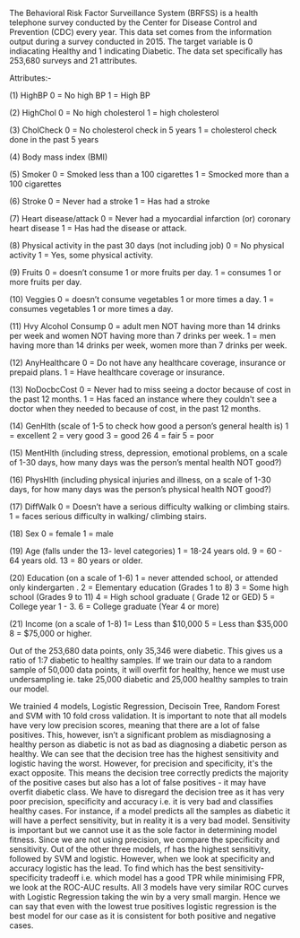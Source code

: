 The Behavioral Risk Factor Surveillance System (BRFSS) is a health telephone survey conducted by the Center for Disease Control and Prevention (CDC) every year. This data set comes from the information output during a survey conducted in 2015. The target variable is 0  indiacating Healthy and 1 indicating Diabetic. The data set specifically has 253,680 surveys and 21 attributes.

Attributes:-

(1) HighBP
0 = No high BP
1 = High BP

(2) HighChol
0 = No high cholesterol
1 = high cholesterol

(3) CholCheck
0 = No cholesterol check in 5 years
1 = cholesterol check done in the past 5 years

(4) Body mass index (BMI)

(5) Smoker
0 = Smoked less than a 100 cigarettes
1 = Smocked more than a 100 cigarettes


(6) Stroke
0 = Never had a stroke
1 = Has had a stroke

(7) Heart disease/attack
0 = Never had a myocardial infarction (or) coronary heart disease
1 = Has had the disease or attack.

(8) Physical activity in the past 30 days (not including job)
0 = No physical activity
1 = Yes, some physical activity.

(9) Fruits
0 = doesn’t consume 1 or more fruits per day.
1 = consumes 1 or more fruits per day.

(10) Veggies
0 = doesn’t consume vegetables 1 or more times a day.
1 = consumes vegetables 1 or more times a day.

(11) Hvy Alcohol Consump
0 = adult men NOT having more than 14 drinks per week and women NOT having more than 7
drinks per week.
1 = men having more than 14 drinks per week, women more than 7 drinks per week.

(12) AnyHealthcare
0 = Do not have any healthcare coverage, insurance or prepaid plans.
1 = Have healthcare coverage or insurance.

(13) NoDocbcCost
0 = Never had to miss seeing a doctor because of cost in the past 12 months.
1 = Has faced an instance where they couldn't see a doctor when they needed to because of cost,
in the past 12 months.

(14) GenHlth (scale of 1-5 to check how good a person’s general health is)
1 = excellent
2 = very good
3 = good
26
4 = fair
5 = poor

(15) MentHlth (including stress, depression, emotional problems, on a scale of 1-30 days, how
many days was the person’s mental health NOT good?)

(16) PhysHlth (including physical injuries and illness, on a scale of 1-30 days, for how many
days was the person’s physical health NOT good?)

(17) DiffWalk
0 = Doesn’t have a serious difficulty walking or climbing stairs.
1 = faces serious difficulty in walking/ climbing stairs.

(18) Sex
0 = female
1 = male

(19) Age (falls under the 13- level categories)
1 = 18-24 years old.
9 = 60 - 64 years old.
13 = 80 years or older.

(20) Education (on a scale of 1-6)
1 = never attended school, or attended only kindergarten .
2 = Elementary education (Grades 1 to 8)
3 = Some high school (Grades 9 to 11)
4 = High school graduate ( Grade 12 or GED)
5 = College year 1 - 3.
6 = College graduate (Year 4 or more)

(21) Income (on a scale of 1-8)
1= Less than $10,000
5 = Less than $35,000
8 = $75,000 or higher.

Out of the 253,680 data points, only 35,346 were diabetic. This gives us a ratio of 1:7 diabetic to healthy samples. If we train our data to a random sample of 50,000 data points, it will overfit for healthy, hence we must use undersampling ie. take 25,000 diabetic and 25,000 healthy samples to train our model.

We trainied 4 models, Logistic Regression, Decisoin Tree, Random Forest and SVM with 10 fold cross validation.
It is important to note that all models have very low precision scores, meaning that there are a lot of false positives. This, however, isn’t a significant problem as misdiagnosing a healthy person as diabetic is not as bad as diagnosing a diabetic person as healthy.
We can see that the decision tree has the highest sensitivity and logistic having the worst. However, for precision and specificity, it's the exact opposite. This means the decision tree correctly predicts the majority of the positive cases but also has a lot of false positives - it may have overfit diabetic class. We have to disregard the decision tree as it has very poor precision, specificity and accuracy i.e. it is very bad and classifies healthy cases. For instance, if a model predicts all the samples as diabetic it will have a perfect sensitivity, but in reality it is a very bad model. Sensitivity is important but we cannot use it as the sole factor in determining model fitness.
Since we are not using precision, we compare the specificity and sensitivity. Out of the other three models, rf has the highest sensitivity, followed by SVM and logistic. However, when we look at specificity and accuracy logistic has the lead.
To find which has the best sensitivity-specificity tradeoff i.e. which model has a good TPR while minimising FPR, we look at the ROC-AUC results.
All 3 models have very similar ROC curves with Logistic Regression taking the win by a very small margin. 
Hence we can say that even with the lowest true positives logistic regression is the best model for our case as it is consistent for both positive and negative cases.
